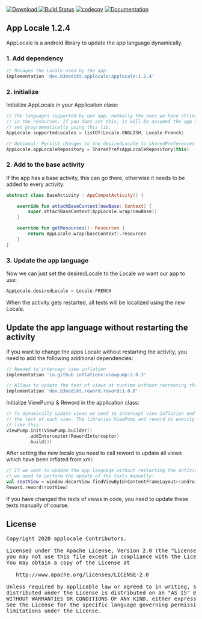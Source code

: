[ ![Download](https://api.bintray.com/packages/b3nedikt/applocale/applocale/images/download.svg?version=1.2.4) ](https://bintray.com/b3nedikt/applocale/applocale/1.2.4/link)
[![Build Status](https://travis-ci.org/B3nedikt/applocale.svg?branch=master)](https://travis-ci.org/B3nedikt/applocale)
[![codecov](https://codecov.io/gh/B3nedikt/applocale/branch/master/graph/badge.svg)](https://codecov.io/gh/B3nedikt/applocale)
[![Documentation](https://img.shields.io/badge/docs-documentation-green.svg)](https://b3nedikt.github.io/AppLocale/)

## App Locale 1.2.4
AppLocale is a android library to update the app language dynamically.

### 1. Add dependency
```groovy
// Manages the Locale used by the app
implementation 'dev.b3nedikt.applocale:applocale:1.2.4'
```

### 2. Initialize
Initialize AppLocale  in your Application class:
```kotlin
// The languages supported by our app, normally the ones we have strings.xml files for 
// in the resources. If you dont set this, it will be assumed the app supports every language
// set programmatically using this lib.
AppLocale.supportedLocales = listOf(Locale.ENGLISH, Locale.French)

// Optional: Persist changes to the desiredLocale to sharedPreferences
AppLocale.appLocaleRepository = SharedPrefsAppLocaleRepository(this)
```

### 2. Add to the base activity
If the app has a base activity, this can go there, otherwise it needs to be added to every activity:
```kotlin
abstract class BaseActivity : AppCompatActivity() {

    override fun attachBaseContext(newBase: Context) {
        super.attachBaseContext(AppLocale.wrap(newBase))
    }

    override fun getResources(): Resources {
        return AppLocale.wrap(baseContext).resources
    }
}
```

### 3. Update the app language
Now we can just set the desiredLocale to the Locale we want our app to use:
```kotlin
AppLocale.desiredLocale = Locale.FRENCH
```
When the activity gets restarted, all texts will be localized using the new Locale.

## Update the app language without restarting the activity
If you want to change the apps Locale without restarting the activity,
you need to add the following additional dependencies:
```groovy
// Needed to intercept view inflation
implementation 'io.github.inflationx:viewpump:2.0.3'

// Allows to update the text of views at runtime without recreating the activity
implementation 'dev.b3nedikt.reword:reword:1.0.0'
```
Initialize ViewPump & Reword in the application class:
```kotlin
// To dynamically update views we need to intercept view inflation and update
// the text of each view. The libraries ViewPump and reword do exactly that when setup
// like this:
ViewPump.init(ViewPump.builder()
        .addInterceptor(RewordInterceptor)
        .build())
```
After setting the new locale you need to call reword
to update all views which have been inflated from xml:
```kotlin
// If we want to update the app language without restarting the activity,
// we need to perform the update of the texts manually:
val rootView = window.decorView.findViewById<ContentFrameLayout>(android.R.id.content)
Reword.reword(rootView)
```
If you have changed the texts of views in code, you need to update these
texts manually of course.


## License
<pre>
Copyright 2020 applocale Contributors.

Licensed under the Apache License, Version 2.0 (the "License");
you may not use this file except in compliance with the License.
You may obtain a copy of the License at

   http://www.apache.org/licenses/LICENSE-2.0

Unless required by applicable law or agreed to in writing, software
distributed under the License is distributed on an "AS IS" BASIS,
WITHOUT WARRANTIES OR CONDITIONS OF ANY KIND, either express or implied.
See the License for the specific language governing permissions and
limitations under the License.
</pre>
